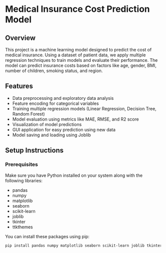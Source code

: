 # Medical Insurance Cost Prediction Model

## Overview
This project is a machine learning model designed to predict the cost of medical insurance. Using a dataset of patient data, we apply multiple regression techniques to train models and evaluate their performance. The model can predict insurance costs based on factors like age, gender, BMI, number of children, smoking status, and region.

## Features
- Data preprocessing and exploratory data analysis
- Feature encoding for categorical variables
- Training multiple regression models (Linear Regression, Decision Tree, Random Forest)
- Model evaluation using metrics like MAE, RMSE, and R2 score
- Visualization of model predictions
- GUI application for easy prediction using new data
- Model saving and loading using Joblib

## Setup Instructions

### Prerequisites
Make sure you have Python installed on your system along with the following libraries:
- pandas
- numpy
- matplotlib
- seaborn
- scikit-learn
- joblib
- tkinter
- ttkthemes

You can install these packages using pip:
```sh
pip install pandas numpy matplotlib seaborn scikit-learn joblib tkinter ttkthemes
